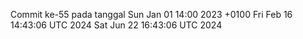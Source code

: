 Commit ke-55 pada tanggal Sun Jan 01 14:00 2023 +0100
Fri Feb 16 14:43:06 UTC 2024
Sat Jun 22 16:43:06 UTC 2024
